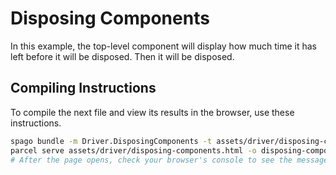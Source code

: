 # Disposing Components

In this example, the top-level component will display how much time it has left before it will be disposed. Then it will be disposed.

## Compiling Instructions

To compile the next file and view its results in the browser, use these instructions.

```bash
spago bundle -m Driver.DisposingComponents -t assets/driver/disposing-components.js
parcel serve assets/driver/disposing-components.html -o disposing-components--parcelified.html --open
# After the page opens, check your browser's console to see the messages
```
